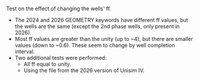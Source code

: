 Test on the effect of changing the wells' ff.

* The 2024 and 2026 GEOMETRY keywords have different ff values, but the wells are the same (except the 2nd phase wells, only present in 2026).
* Most ff values are greater than the unity (up to ~4), but there are smaller values (down to ~0.6). These seem to change by well completion interval.
* Two additional tests were performed:
    * All ff equal to unity.
    * Using the file from the 2026 version of Unisim IV.
